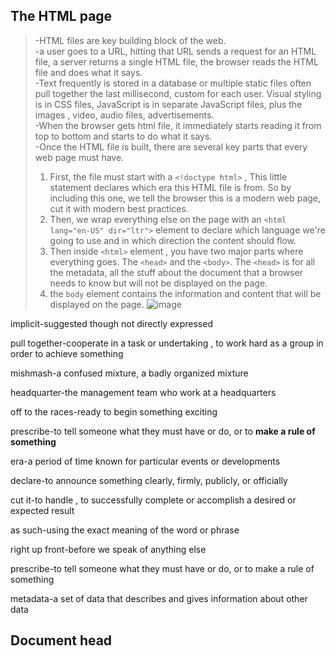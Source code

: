 ## The HTML page
>-HTML files are key building block of the web.  
-a user goes to a URL, hitting that URL sends a request for an HTML file, a server returns a single HTML file, the browser reads the HTML file and does what it says.  
-Text frequently is stored in a database or multiple static files often pull together the last millisecond, custom for each user. Visual styling is in CSS files, JavaScript is in separate JavaScript files, plus the images , video, audio files, advertisements.  
-When the browser gets html file, it immediately starts reading it from top to bottom and starts to do what it says.  
-Once the HTML file is built, there are several key parts that every web page must have.
>1. First, the file must start with a `<!doctype html>` , This little statement declares which era this HTML file is from. So by including this one, we tell the browser this is a modern web page, cut it with modern best practices.
>2. Then, we wrap everything else on the page with an `<html lang="en-US" dir="ltr">` element to declare which language we're going to use and in which direction the content should flow.
>3. Then inside `<html>` element , you have two major parts where everything goes. The `<head>` and the `<body>`. The `<head>` is for all the metadata, all the stuff about the document that a browser needs to know but will not be displayed on the page.
>4. the `body` element contains the information and content that will be displayed on the page.
![image](https://user-images.githubusercontent.com/64577273/147146582-fac40800-eaab-4e15-b1db-8cca1a198a53.png)

implicit-suggested though not directly expressed

pull together-cooperate in a task or undertaking , to work hard as a group in order to achieve something

mishmash-a confused mixture, a badly organized mixture

headquarter-the management team who work at a headquarters

off to the races-ready to begin something exciting

prescribe-to tell someone what they must have or do, or to **make a rule of something**

era-a period of time known for particular events or developments

declare-to announce something clearly, firmly, publicly, or officially

cut it-to handle , to successfully complete or accomplish a desired or expected result

as such-using the exact meaning of the word or phrase

right up front-before we speak of anything else

prescribe-to tell someone what they must have or do, or to make a rule of something

metadata-a set of data that describes and gives information about other data
## Document head

